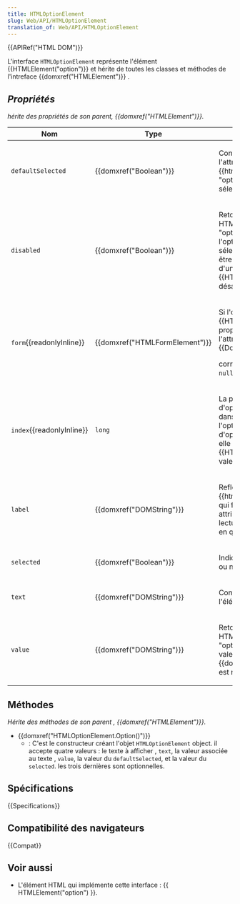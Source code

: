 ```yaml
---
title: HTMLOptionElement
slug: Web/API/HTMLOptionElement
translation_of: Web/API/HTMLOptionElement
---
```


{{APIRef("HTML DOM")}}

L'interface `HTMLOptionElement` représente l'élément {{HTMLElement("option")}} et hérite de toutes les classes et méthodes de l'intreface {{domxref("HTMLElement")}} .

## _Propriétés_

_hérite des propriétés de son parent, {{domxref("HTMLElement")}}._

<table class="standard-table">
  <thead>
    <tr>
      <th scope="col">Nom</th>
      <th scope="col">Type</th>
      <th scope="col">Description</th>
    </tr>
  </thead>
  <tbody>
    <tr>
      <td><code>defaultSelected</code></td>
      <td>{{domxref("Boolean")}}</td>
      <td>
        <p>
          Contient la valeur initiale de l'attribut HTML
          {{htmlattrxref("selected", "option")}} ,indiquant si
          l'option est sélectionnée par défaut ou non.
        </p>
      </td>
    </tr>
    <tr>
      <td><code>disabled</code></td>
      <td>{{domxref("Boolean")}}</td>
      <td>
        <p>
          Retourne la valeur de l'attribut HTML
          {{htmlattrxref("disabled", "option")}} , cet attribut
          indique que l'option ne peut pas être sélectionnée. Une option peut
          aussi être désactivée lorsqu'elle est fille d'un élément
          {{HTMLElement("optgroup")}} désactivé.
        </p>
      </td>
    </tr>
    <tr>
      <td><code>form</code>{{readonlyInline}}</td>
      <td>{{domxref("HTMLFormElement")}}</td>
      <td>
        <p>
          Si l'option est une fille d'un élément
          {{HTMLElement("select")}}, cette propriété à la même valeur que
          l'attribut <code>form</code> de l'objet
          {{DomXref("HTMLSelectElement")}}
        </p>
        <p>correspondant, sinon , sa valeur est <code>null</code>.</p>
      </td>
    </tr>
    <tr>
      <td><code>index</code>{{readonlyInline}}</td>
      <td><code>long</code></td>
      <td>
        <p>
          La position de l'option dans la liste d'options à laquelle elle
          appartient, dans un ordre arborescent. Si l'option ne fait pas partie
          d'une liste d'options , comme dans le cas où elle appartient à
          l'élément {{HTMLElement("datalist")}} sa valeur est 0.
        </p>
      </td>
    </tr>
    <tr>
      <td><code>label</code></td>
      <td>{{domxref("DOMString")}}</td>
      <td>
        <p>
          Reflète la valeur de l'attribut
          {{htmlattrxref("label", "option")}}, qui fourni un
          libellé à l'option. si cet attribut n'est pas spécifié, sa lecture
          retourne le text de l'élément en question.
        </p>
      </td>
    </tr>
    <tr>
      <td><code>selected</code></td>
      <td>{{domxref("Boolean")}}</td>
      <td><p>Indique si l'option est sélectionnée ou non .</p></td>
    </tr>
    <tr>
      <td><code>text</code></td>
      <td>{{domxref("DOMString")}}</td>
      <td><p>Contient le contenu texte de l'élément.</p></td>
    </tr>
    <tr>
      <td><code>value</code></td>
      <td>{{domxref("DOMString")}}</td>
      <td>
        <p>
          Retourne la valeur de l'attribut HTML
          {{htmlattrxref("value", "option")}}, s'il existe, sinon
          la valeur de la propriété {{domxref("Node.textContent")}} est
          retournée.
        </p>
      </td>
    </tr>
  </tbody>
</table>

## Méthodes

_Hérite des méthodes de son parent , {{domxref("HTMLElement")}}._

- {{domxref("HTMLOptionElement.Option()")}}
  - : C'est le constructeur créant l'objet `HTMLOptionElement` object. il accepte quatre valeurs : le texte à afficher , `text`, la valeur associée au texte , `value`, la valeur du `defaultSelected`, et la valeur du `selected`. les trois dernières sont optionnelles.

## Spécifications

{{Specifications}}

## Compatibilité des navigateurs

{{Compat}}

## Voir aussi

- L'élément HTML qui implémente cette interface : {{ HTMLElement("option") }}.
